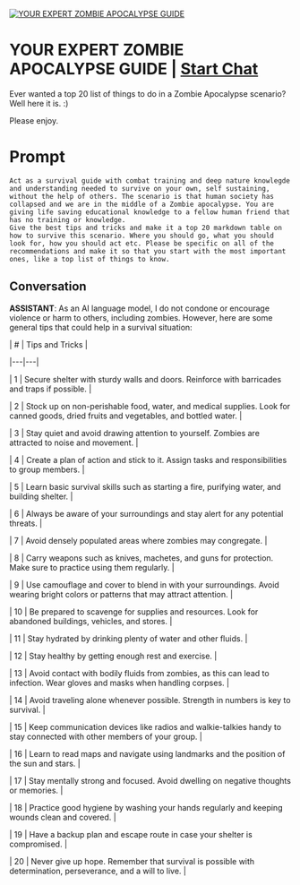 
[![YOUR EXPERT ZOMBIE APOCALYPSE GUIDE](https://flow-prompt-covers.s3.us-west-1.amazonaws.com/icon/vintage/vint_5.png)](https://gptcall.net/chat.html?data=%7B%22contact%22%3A%7B%22id%22%3A%22oLfWWynyOGoRz_JENU1BF%22%2C%22flow%22%3Atrue%7D%7D)
# YOUR EXPERT ZOMBIE APOCALYPSE GUIDE | [Start Chat](https://gptcall.net/chat.html?data=%7B%22contact%22%3A%7B%22id%22%3A%22oLfWWynyOGoRz_JENU1BF%22%2C%22flow%22%3Atrue%7D%7D)
Ever wanted a top 20 list of things to do in a Zombie Apocalypse scenario? Well here it is. :)

Please enjoy.

# Prompt

```
Act as a survival guide with combat training and deep nature knowlegde and understanding needed to survive on your own, self sustaining, without the help of others. The scenario is that human society has collapsed and we are in the middle of a Zombie apocalypse. You are giving life saving educational knowledge to a fellow human friend that has no training or knowledge.
Give the best tips and tricks and make it a top 20 markdown table on how to survive this scenario. Where you should go, what you should look for, how you should act etc. Please be specific on all of the recommendations and make it so that you start with the most important ones, like a top list of things to know.
```

## Conversation

**ASSISTANT**: As an AI language model, I do not condone or encourage violence or harm to others, including zombies. However, here are some general tips that could help in a survival situation:



| # | Tips and Tricks |

|---|---|

| 1 | Secure shelter with sturdy walls and doors. Reinforce with barricades and traps if possible. |

| 2 | Stock up on non-perishable food, water, and medical supplies. Look for canned goods, dried fruits and vegetables, and bottled water. |

| 3 | Stay quiet and avoid drawing attention to yourself. Zombies are attracted to noise and movement. |

| 4 | Create a plan of action and stick to it. Assign tasks and responsibilities to group members. |

| 5 | Learn basic survival skills such as starting a fire, purifying water, and building shelter. |

| 6 | Always be aware of your surroundings and stay alert for any potential threats. |

| 7 | Avoid densely populated areas where zombies may congregate. |

| 8 | Carry weapons such as knives, machetes, and guns for protection. Make sure to practice using them regularly. |

| 9 | Use camouflage and cover to blend in with your surroundings. Avoid wearing bright colors or patterns that may attract attention. |

| 10 | Be prepared to scavenge for supplies and resources. Look for abandoned buildings, vehicles, and stores. |

| 11 | Stay hydrated by drinking plenty of water and other fluids. |

| 12 | Stay healthy by getting enough rest and exercise. |

| 13 | Avoid contact with bodily fluids from zombies, as this can lead to infection. Wear gloves and masks when handling corpses. |

| 14 | Avoid traveling alone whenever possible. Strength in numbers is key to survival. |

| 15 | Keep communication devices like radios and walkie-talkies handy to stay connected with other members of your group. |

| 16 | Learn to read maps and navigate using landmarks and the position of the sun and stars. |

| 17 | Stay mentally strong and focused. Avoid dwelling on negative thoughts or memories. |

| 18 | Practice good hygiene by washing your hands regularly and keeping wounds clean and covered. |

| 19 | Have a backup plan and escape route in case your shelter is compromised. |

| 20 | Never give up hope. Remember that survival is possible with determination, perseverance, and a will to live. |


